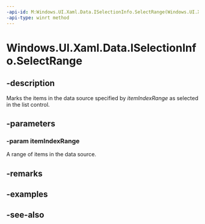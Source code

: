 ```yaml
---
-api-id: M:Windows.UI.Xaml.Data.ISelectionInfo.SelectRange(Windows.UI.Xaml.Data.ItemIndexRange)
-api-type: winrt method
---
```


<!-- Method syntax
public void SelectRange(Windows.UI.Xaml.Data.ItemIndexRange itemIndexRange)
-->

# Windows.UI.Xaml.Data.ISelectionInfo.SelectRange

## -description
Marks the items in the data source specified by *itemIndexRange* as selected in the list control.



## -parameters
### -param itemIndexRange
A range of items in the data source.

## -remarks

## -examples

## -see-also
